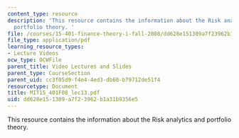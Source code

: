 ```yaml
---
content_type: resource
description: 'This resource contains the information about the Risk analytics and
  portfolio theory. '
file: /courses/15-401-finance-theory-i-fall-2008/dd628e151309a7f23962b1a31b9356e5_MIT15_401F08_lec13.pdf
file_type: application/pdf
learning_resource_types:
- Lecture Videos
ocw_type: OCWFile
parent_title: Video Lectures and Slides
parent_type: CourseSection
parent_uid: cc3f05d9-f4e4-4ed3-db60-b79712de51f4
resourcetype: Document
title: MIT15_401F08_lec13.pdf
uid: dd628e15-1309-a7f2-3962-b1a31b9356e5
---
```

This resource contains the information about the Risk analytics and portfolio theory. 

